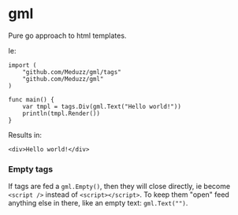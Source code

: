 # gml
Pure go approach to html templates.

Ie:

```
import (
    "github.com/Meduzz/gml/tags"
    "github.com/Meduzz/gml"
)

func main() {
    var tmpl = tags.Div(gml.Text("Hello world!"))
    println(tmpl.Render())
}
```

Results in:

```
<div>Hello world!</div>
```

### Empty tags
If tags are fed a `gml.Empty()`, then they will close directly, ie become `<script />` instead of `<script></script>`. To keep them "open" feed anything else in there, like an empty text: `gml.Text("")`.